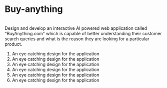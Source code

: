 # Buy-anything
<br>
Design and develop an interactive AI powered web application called “BuyAnything.com” which is capable of better understanding their customer search queries and what is the reason they are looking for a particular product.
<br>
<ol>
  <li>An eye catching design for the application</li>
  <li>An eye catching design for the application</li>
  <li>An eye catching design for the application</li>
  <li>An eye catching design for the application</li>
  <li>An eye catching design for the application</li>
  <li>An eye catching design for the application</li>
</ol>
